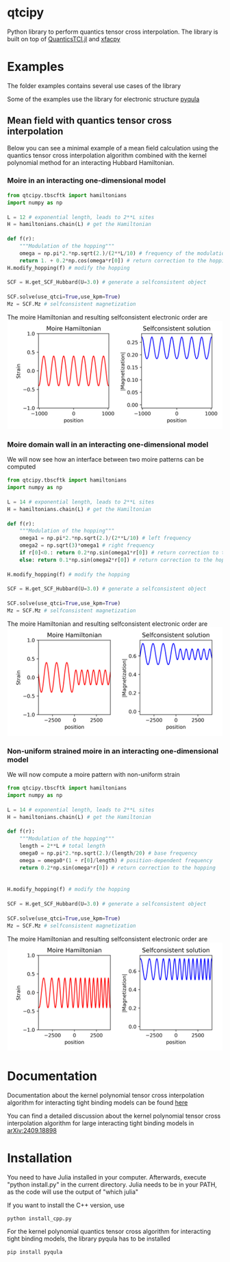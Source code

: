 #  qtcipy
Python library to perform quantics tensor cross interpolation. The library
is built on top of [QuanticsTCI.jl](https://github.com/tensor4all/QuanticsTCI.jl?tab=readme-ov-file) and [xfacpy](https://github.com/tensor4all/xfac)

# Examples

The folder examples contains several use cases of the library

Some of the examples use the library for electronic structure [pyqula](https://github.com/joselado/pyqula)

## Mean field with quantics tensor cross interpolation

Below you can see a minimal example of a mean field calculation using
the quantics tensor cross interpolation algorithm combined with
the kernel polynomial method for an interacting Hubbard Hamiltonian.

### Moire in an interacting one-dimensional model

```python
from qtcipy.tbscftk import hamiltonians
import numpy as np

L = 12 # exponential length, leads to 2**L sites
H = hamiltonians.chain(L) # get the Hamiltonian

def f(r):
    """Modulation of the hopping"""
    omega = np.pi*2.*np.sqrt(2.)/(2**L/10) # frequency of the modulation
    return 1. + 0.2*np.cos(omega*r[0]) # return correction to the hopping
H.modify_hopping(f) # modify the hopping 

SCF = H.get_SCF_Hubbard(U=3.0) # generate a selfconsistent object

SCF.solve(use_qtci=True,use_kpm=True)
Mz = SCF.Mz # selfconsistent magnetization
```

The moire Hamiltonian and resulting selfconsistent electronic order are
![Alt text](images/1dmoire.png?raw=true "Interaction-driven order with KPQTC")



### Moire domain wall in an interacting one-dimensional model

We will now see how an interface between two moire patterns can be computed

```python
from qtcipy.tbscftk import hamiltonians
import numpy as np

L = 14 # exponential length, leads to 2**L sites
H = hamiltonians.chain(L) # get the Hamiltonian

def f(r):
    """Modulation of the hopping"""
    omega1 = np.pi*2.*np.sqrt(2.)/(2**L/10) # left frequency
    omega2 = np.sqrt(3)*omega1 # right frequency
    if r[0]<0.: return 0.2*np.sin(omega1*r[0]) # return correction to the hopping
    else: return 0.1*np.sin(omega2*r[0]) # return correction to the hopping

H.modify_hopping(f) # modify the hopping 

SCF = H.get_SCF_Hubbard(U=3.0) # generate a selfconsistent object

SCF.solve(use_qtci=True,use_kpm=True)
Mz = SCF.Mz # selfconsistent magnetization
```

The moire Hamiltonian and resulting selfconsistent electronic order are
![Alt text](images/1dinterface.png?raw=true "Interaction-driven order with KPQTC in a moire interface")



### Non-uniform strained moire in an interacting one-dimensional model

We will now compute a moire pattern with non-uniform strain

```python
from qtcipy.tbscftk import hamiltonians
import numpy as np

L = 14 # exponential length, leads to 2**L sites
H = hamiltonians.chain(L) # get the Hamiltonian

def f(r):
    """Modulation of the hopping"""
    length = 2**L # total length
    omega0 = np.pi*2.*np.sqrt(2.)/(length/20) # base frequency
    omega = omega0*(1 + r[0]/length) # position-dependent frequency
    return 0.2*np.sin(omega*r[0]) # return correction to the hopping


H.modify_hopping(f) # modify the hopping 

SCF = H.get_SCF_Hubbard(U=3.0) # generate a selfconsistent object

SCF.solve(use_qtci=True,use_kpm=True)
Mz = SCF.Mz # selfconsistent magnetization
```

The moire Hamiltonian and resulting selfconsistent electronic order are
![Alt text](images/1dstrainedmoire.png?raw=true "Interaction-driven order with KPQTC in a moire interface")


# Documentation

Documentation about the kernel polynomial tensor cross interpolation algorithm for interacting tight binding models can be found [here](https://github.com/joselado/qtcipy/blob/main/doc/user_guide.md)

You can find a detailed discussion about the kernel polynomial tensor cross interpolation algorithm for large interacting tight binding models in [arXiv:2409.18898](https://arxiv.org/abs/2409.18898)

# Installation

You need to have Julia installed in your computer.
Afterwards, execute "python install.py" in the current directory.
Julia needs to be in your PATH, as the code will use the output of "which julia"

If you want to install the C++ version, use
```bash
python install_cpp.py
```

For the kernel polynomial quantics tensor cross algorithm for interacting tight binding models, the library pyqula has to be installed
```bash
pip install pyqula
```
